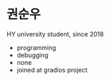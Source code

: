 권순우
======
HY university student, since 2018	
* programming	
* debugging
* none
* joined at gradios project